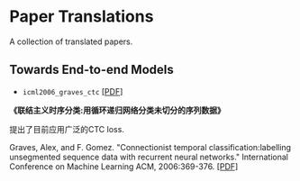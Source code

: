 # Paper Translations
A collection of translated papers.

## Towards End-to-end Models
- `icml2006_graves_ctc` [[PDF]](https://github.com/sailordiary/paper-translations/releases/download/v0.1beta/ctc.pdf)

**《联结主义时序分类:用循环递归网络分类未切分的序列数据》**

提出了目前应用广泛的CTC loss.

Graves, Alex, and F. Gomez. "Connectionist temporal classification:labelling unsegmented sequence data with recurrent neural networks." International Conference on Machine Learning ACM, 2006:369-376. [[PDF]](http://www.cs.toronto.edu/~graves/icml_2006.pdf)
